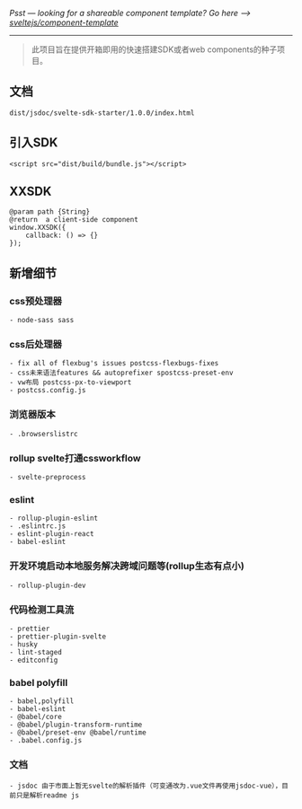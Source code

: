 *Psst — looking for a shareable component template? Go here --> [sveltejs/component-template](https://github.com/sveltejs/component-template)*

---

> 此项目旨在提供开箱即用的快速搭建SDK或者web components的种子项目。


## 文档
```
dist/jsdoc/svelte-sdk-starter/1.0.0/index.html

```
## 引入SDK
```
<script src="dist/build/bundle.js"></script>
```

## XXSDK

```
@param path {String} 
@return  a client-side component
window.XXSDK({
    callback: () => {}
});

```

## 新增细节

### css预处理器
  
    - node-sass sass
  
### css后处理器
  
    - fix all of flexbug's issues postcss-flexbugs-fixes
    - css未来语法features && autoprefixer spostcss-preset-env 
    - vw布局 postcss-px-to-viewport
    - postcss.config.js
  
### 浏览器版本
  
    - .browserslistrc
  
### rollup svelte打通cssworkflow
  
    - svelte-preprocess
  
### eslint 
  
    - rollup-plugin-eslint 
    - .eslintrc.js
    - eslint-plugin-react
    - babel-eslint
  
### 开发环境启动本地服务解决跨域问题等(rollup生态有点小)
  
    - rollup-plugin-dev
  
### 代码检测工具流
  
    - prettier 
    - prettier-plugin-svelte 
    - husky
    - lint-staged
    - editconfig
  
### babel polyfill

    - babel,polyfill 
    - babel-eslint      
    - @babel/core 
    - @babel/plugin-transform-runtime 
    - @babel/preset-env @babel/runtime 
    - .babel.config.js

### 文档

    - jsdoc 由于市面上暂无svelte的解析插件（可变通改为.vue文件再使用jsdoc-vue），目前只是解析readme js

